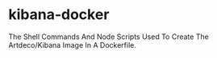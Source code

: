 # kibana-docker
The Shell Commands And Node Scripts Used To Create The Artdeco/Kibana Image In A Dockerfile.
